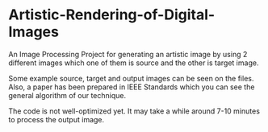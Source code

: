 # Artistic-Rendering-of-Digital-Images

An Image Processing Project for generating an artistic image by using 2 different images which one of them is source and the other is target image. 


Some example source, target and output images can be seen on the files. Also, a paper has been prepared in IEEE Standards which you can see the general algorithm of our technique.

The code is not well-optimized yet. It may take a while around 7-10 minutes to process the output image.
